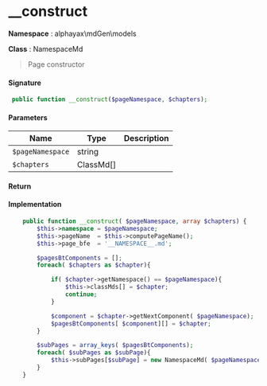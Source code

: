 
# __construct

**Namespace**  : alphayax\mdGen\models

**Class** : NamespaceMd


> Page constructor


#### Signature

```php
 public function __construct($pageNamespace, $chapters);
```

#### Parameters

| Name | Type | Description |
|---|---|---|
| `$pageNamespace` | string |  |
| `$chapters` | ClassMd[] |  |

#### Return


#### Implementation

```php
    public function __construct( $pageNamespace, array $chapters) {
        $this->namespace = $pageNamespace;
        $this->pageName  = $this->computePageName();
        $this->page_bfe  = '__NAMESPACE__.md';

        $pagesBtComponents = [];
        foreach( $chapters as $chapter){

            if( $chapter->getNamespace() == $pageNamespace){
                $this->classMds[] = $chapter;
                continue;
            }

            $component = $chapter->getNextComponent( $pageNamespace);
            $pagesBtComponents[ $component][] = $chapter;
        }

        $subPages = array_keys( $pagesBtComponents);
        foreach( $subPages as $subPage){
            $this->subPages[$subPage] = new NamespaceMd( $pageNamespace . '\\'. $subPage, $pagesBtComponents[$subPage]);
        }
    }

```
